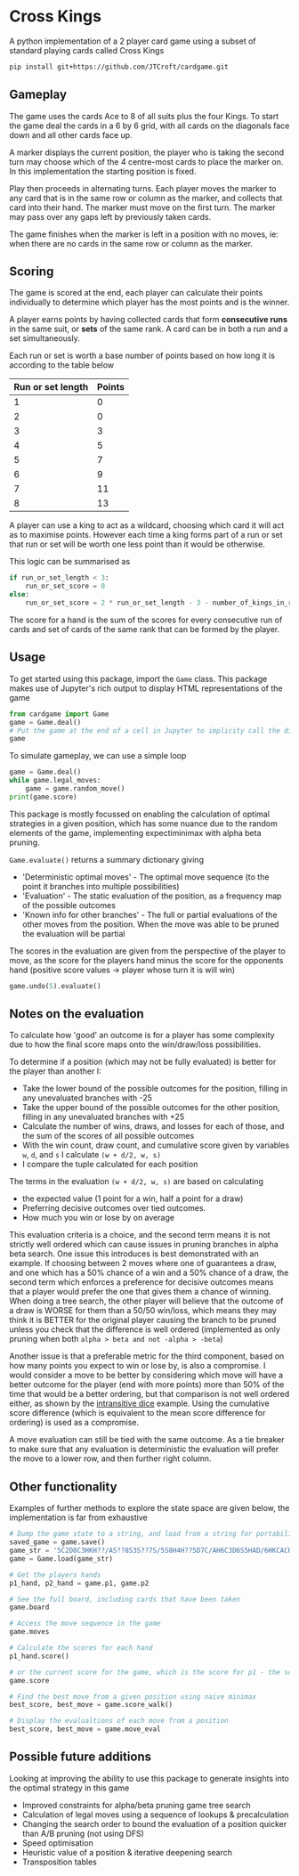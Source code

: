 # Cross Kings

A python implementation of a 2 player card game using a subset of standard playing cards called Cross Kings

```bash
pip install git+https://github.com/JTCroft/cardgame.git
```

## Gameplay

The game uses the cards Ace to 8 of all suits plus the four Kings. To start the game deal the cards in a 6 by 6 grid, with all cards on the diagonals face down and all other cards face up.

A marker displays the current position, the player who is taking the second turn may choose which of the 4 centre-most cards to place the marker on. In this implementation the starting position is fixed.

Play then proceeds in alternating turns. Each player moves the marker to any card that is in the same row or column as the marker, and collects that card into their hand. The marker must move on the first turn. The marker may pass over any gaps left by previously taken cards.

The game finishes when the marker is left in a position with no moves, ie: when there are no cards in the same row or column as the marker.

## Scoring

The game is scored at the end, each player can calculate their points individually to determine which player has the most points and is the winner.

A player earns points by having collected cards that form **consecutive runs** in the same suit, or **sets** of the same rank. A card can be in both a run and a set simultaneously.

Each run or set is worth a base number of points based on how long it is according to the table below

| Run or set length | Points |
| ----------------- | ------ |
| 1                 | 0      |
| 2                 | 0      |
| 3                 | 3      |
| 4                 | 5      |
| 5                 | 7      |
| 6                 | 9      |
| 7                 | 11     |
| 8                 | 13     |

A player can use a king to act as a wildcard, choosing which card it will act as to maximise points. However each time a king forms part of a run or set that run or set will be worth one less point than it would be otherwise.

This logic can be summarised as

```python
if run_or_set_length < 3:
    run_or_set_score = 0
else:
    run_or_set_score = 2 * run_or_set_length - 3 - number_of_kings_in_run_or_set
```

The score for a hand is the sum of the scores for every consecutive run of cards and set of cards of the same rank that can be formed by the player.

## Usage

To get started using this package, import the ``Game`` class. This package makes use of Jupyter's rich output to display HTML representations of the game

```python
from cardgame import Game
game = Game.deal()
# Put the game at the end of a cell in Jupyter to implicity call the display function
game
```

To simulate gameplay, we can use a simple loop

```python
game = Game.deal()
while game.legal_moves:
    game = game.random_move()
print(game.score)
```

This package is mostly focussed on enabling the calculation of optimal strategies in a given position, which has some nuance due to the random elements of the game, implementing expectiminimax with alpha beta pruning.

`Game.evaluate()` returns a summary dictionary giving

* 'Deterministic optimal moves' - The optimal move sequence (to the point it branches into multiple possibilities)
* 'Evaluation' - The static evaluation of the position, as a frequency map of the possible outcomes
* 'Known info for other branches' - The full or partial evaluations of the other moves from the position. When the move was able to be pruned the evaluation will be partial

The scores in the evaluation are given from the perspective of the player to move, as the score for the players hand minus the score for the opponents hand (positive score values &rarr; player whose turn it is will win)

```python
game.undo(5).evaluate()
```

## Notes on the evaluation

To calculate how 'good' an outcome is for a player has some complexity due to how the final score maps onto the win/draw/loss possibilities.

To determine if a position (which may not be fully evaluated) is better for the player than another I:

* Take the lower bound of the possible outcomes for the position, filling in any unevaluated branches with -25
* Take the upper bound of the possible outcomes for the other position, filling in any unevaluated branches with +25
* Calculate the number of wins, draws, and losses for each of those, and the sum of the scores of all possible outcomes
* With the win count, draw count, and cumulative score given by variables `w`, `d`, and `s` I calculate `(w + d/2, w, s)`
* I compare the tuple calculated for each position

The terms in the evaluation `(w + d/2, w, s)` are based on calculating

* the expected value (1 point for a win, half a point for a draw)
* Preferring decisive outcomes over tied outcomes.
* How much you win or lose by on average

This evaluation criteria is a choice, and the second term means it is not strictly well ordered which can cause issues in pruning branches in alpha beta search. One issue this introduces is best demonstrated with an example. If choosing between 2 moves where one of guarantees a draw, and one which has a 50% chance of a win and a 50% chance of a draw, the second term which enforces a preference for decisive outcomes means that a player would prefer the one that gives them a chance of winning. When doing a tree search, the other player will believe that the outcome of a draw is WORSE for them than a 50/50 win/loss, which means they may think it is BETTER for the original player causing the branch to be pruned unless you check that the difference is well ordered (implemented as only pruning when both `alpha > beta and not -alpha > -beta`)

Another issue is that a preferable metric for the third component, based on how many points you expect to win or lose by, is also a compromise. I would consider a move to be better by considering which move will have a better outcome for the player (end with more points) more than 50% of the time that would be a better ordering, but that comparison is not well ordered either, as shown by the [intransitive dice](https://en.wikipedia.org/wiki/Intransitive_dice) example. Using the cumulative score difference (which is equivalent to the mean score difference for ordering) is used as a compromise.

A move evaluation can still be tied with the same outcome. As a tie breaker to make sure that any evaluation is deterministic the evaluation will prefer the move to a lower row, and then further right column.

## Other functionality

Examples of further methods to explore the state space are given below, the implementation is far from exhaustive

```python
# Dump the game state to a string, and load from a string for portability
saved_game = game.save()
game_str = '5C2D8C3HKH??/AS??8S3S??7S/5S8H4H??5D7C/AH6C3D6S5HAD/6HKCACKD4C2H/8D2S7H4D7D??//2C3C4S6DKS//731630308968466917018937'
game = Game.load(game_str)

# Get the players hands
p1_hand, p2_hand = game.p1, game.p2

# See the full board, including cards that have been taken
game.board

# Access the move sequence in the game
game.moves

# Calculate the scores for each hand
p1_hand.score()

# or the current score for the game, which is the score for p1 - the score for p2
game.score

# Find the best move from a given position using naive minimax
best_score, best_move = game.score_walk()

# Display the evalualtions of each move from a position
best_score, best_move = game.move_eval
```

## Possible future additions

Looking at improving the ability to use this package to generate insights into the optimal strategy in this game

- Improved constraints for alpha/beta pruning game tree search
- Calculation of legal moves using a sequence of lookups & precalculation
- Changing the search order to bound the evaluation of a position quicker than A/B pruning (not using DFS)
- Speed optimisation
- Heuristic value of a position & iterative deepening search
- Transposition tables